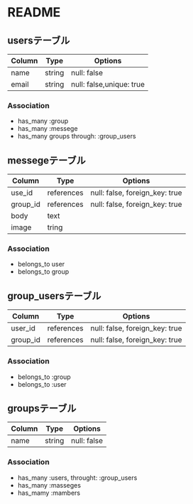 # README
## usersテーブル
|Column|Type|Options|
|------|----|-------|
|name|string|null: false|
|email|string|null: false,unique: true|
### Association
- has_many :group
- has_many :messege
- has_many groups through: :group_users

## messegeテーブル
|Column|Type|Options|
|------|----|-------|
|use_id|references|null: false, foreign_key: true|
|group_id|references|null: false, foreign_key: true|
|body|text|
|image|tring|
### Association
- belongs_to user
- belongs_to group

## group_usersテーブル
|Column|Type|Options|
|------|----|-------|
|user_id|references|null: false, foreign_key: true|
|group_id|references|null: false, foreign_key: true|
### Association
- belongs_to :group
- belongs_to :user

## groupsテーブル
|Column|Type|Options|
|------|----|-------|
|name|string|null: false|
### Association
- has_many :users, throught: :group_users
- has_many :masseges
- has_mamy :mambers



